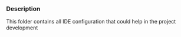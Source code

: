 ### Description
This folder contains all IDE configuration that could help in the project development